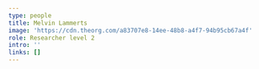 ```yaml
---
type: people
title: Melvin Lammerts
image: 'https://cdn.theorg.com/a83707e8-14ee-48b8-a4f7-94b95cb67a4f'
role: Researcher level 2
intro: ''
links: []
---
```


